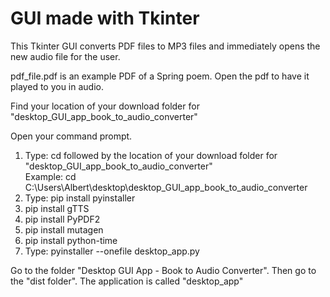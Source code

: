 # GUI made with Tkinter

This Tkinter GUI converts PDF files to MP3 files and immediately opens the new audio file for the user.

pdf_file.pdf is an example PDF of a Spring poem. Open the pdf to have it played to you in audio.

Find your location of your download folder for "desktop_GUI_app_book_to_audio_converter"

Open your command prompt.
1) Type: cd followed by the location of your download folder for "desktop_GUI_app_book_to_audio_converter"   
   Example: cd C:\Users\Albert\desktop\desktop_GUI_app_book_to_audio_converter
2) Type: pip install pyinstaller
3) pip install gTTS
4) pip install PyPDF2
5) pip install mutagen
6) pip install python-time
7) Type: pyinstaller --onefile desktop_app.py

Go to the folder "Desktop GUI App -  Book to Audio Converter". Then go to the "dist folder".  The application is called "desktop_app"
